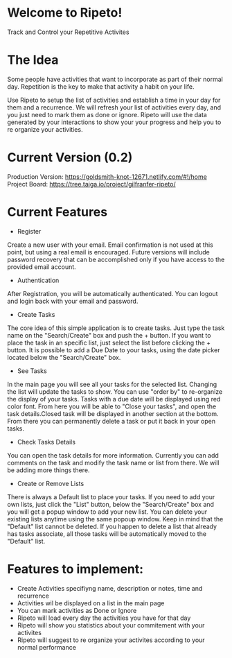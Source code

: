 # Welcome to Ripeto! 
Track and Control your Repetitive Activites

# The Idea
Some people have activities that want to incorporate as part of their normal day. 
Repetition is the key to make that activity a habit on your life.

Use Ripeto to setup the list of activities and establish a time in your day for them and a recurrence. We will refresh your list of activities every day, and you just need to mark them as done or ignore.
Ripeto will use the data generated by your interactions to show your your progress and help you to re organize your activities.


# Current Version (0.2)

Production Version: https://goldsmith-knot-12671.netlify.com/#!/home
Project Board: https://tree.taiga.io/project/gilfranfer-ripeto/


# Current Features

- Register

Create a new user with your email. Email confirmation is not used at this point, but using a real email is encouraged. Future versions will include password recovery that can be accomplished only if you have access to the provided email account.

- Authentication

After Registration, you will be automatically authenticated. You can logout and login back with your email and password.

- Create Tasks

The core idea of this simple application is to create tasks. Just type the task name on the "Search/Create" box and push the + button. If you want to place the task in an specific list, just select the list before clicking the + button. 
It is possible to add a Due Date to your tasks, using the date picker located below the "Search/Create" box. 

- See Tasks

In the main page you will see all your tasks for the selected list. Changing the list will update the tasks to show. You can use "order by" to re-organize the display of your tasks.
Tasks with a due date will be displayed using red color font.
From here you will be able to "Close your tasks", and open the task details.Closed task will be displayed in another section at the bottom.  From there you can permanently delete a task or put it back in your open tasks.

- Check Tasks Details

You can open the task details for more information. Currently you can add comments on the task and modify the task name or list from there. We will be adding more things there.

- Create or Remove Lists

There is always a Default list to place your tasks. If you need to add your own lists, just click the "List" button, below the "Search/Create" box and you will get a popup window to add your new list.
You can delete your existing lists anytime using the same popoup window. Keep in mind that the "Default" list cannot be deleted. If you happen to delete a list that already has tasks associate, all those tasks will be automatically moved to the "Default" list.
    
# Features to implement:
- Create Activities specifiyng name, description or notes, time and recurrence
- Activities wil be displayed on a list in the main page
- You can mark activities as Done or Ignore
- Ripeto will load every day the activities you have for that day
- Ripeto will show you statistics about your commitement with your activites
- Ripeto will suggest to re organize your activites according to your normal performance
